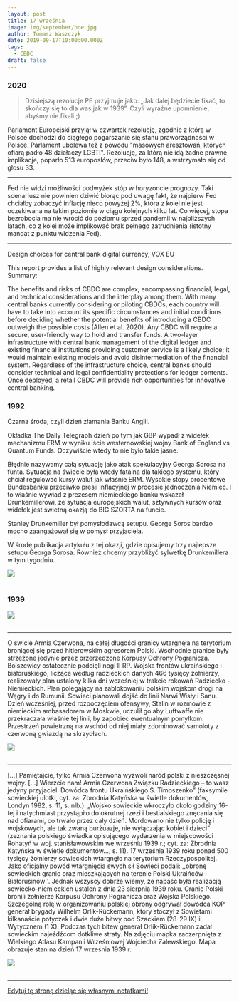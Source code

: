 ```yaml
---
layout: post
title: 17 września
image: img/september/boe.jpg
author: Tomasz Waszczyk
date: 2019-09-17T10:00:00.000Z
tags:
  - CBDC
draft: false
---
```


### 2020

> Dzisiejszą rezolucje PE przyjmuje jako: „Jak dalej będziecie fikać, to skończy się to dla was jak w 1939”. Czyli wyraźne upomnienie, abyśmy nie fikali ;)

Parlament Europejski przyjął w czwartek rezolucję, zgodnie z którą w Polsce dochodzi do ciągłego pogarszanie się stanu praworządności w Polsce. Parlament ubolewa też z powodu "masowych aresztowań, których ofiarą padło 48 działaczy LGBTI". Rezolucję, za którą nie idą żadne prawne implikacje, poparło 513 europosłów, przeciw było 148, a wstrzymało się od głosu 33.

---

Fed nie widzi możliwości podwyżek stóp w horyzoncie prognozy. Taki scenariusz nie powinien dziwić biorąc pod uwagę fakt, że najpierw Fed chciałby zobaczyć inflację nieco powyżej 2%, która z kolei nie jest oczekiwana na takim poziomie w ciągu kolejnych kilku lat. Co więcej, stopa bezrobocia ma nie wrócić do poziomu sprzed pandemii w najbliższych latach, co z kolei może implikować brak pełnego zatrudnienia (istotny mandat z punktu widzenia Fed).

---

Design choices for central bank digital currency, VOX EU

This report provides a list of highly relevant design considerations. Summary:

The benefits and risks of CBDC are complex, encompassing financial, legal, and technical considerations and the interplay among them. With many central banks currently considering or piloting CBDCs, each country will have to take into account its specific circumstances and initial conditions before deciding whether the potential benefits of introducing a CBDC outweigh the possible costs (Allen et al. 2020). Any CBDC will require a secure, user-friendly way to hold and transfer funds. A two-layer infrastructure with central bank management of the digital ledger and existing financial institutions providing customer service is a likely choice; it would maintain existing models and avoid disintermediation of the financial system. Regardless of the infrastructure choice, central banks should consider technical and legal confidentiality protections for ledger contents. Once deployed, a retail CBDC will provide rich opportunities for innovative central banking.

### 1992

Czarna środa, czyli dzień złamania Banku Anglii.

Okładka The Daily Telegraph dzień po tym jak GBP wypadł z widełek mechanizmu ERM w wyniku iście westernowskiej wojny Bank of England vs Quantum Funds. Oczywiście wtedy to nie było takie jasne.

Błędnie nazywamy całą sytuację jako atak spekulacyjny Georga Sorosa na funta. Sytuacja na świecie była wtedy fatalna dla takiego systemu, który chciał regulować kursy walut jak właśnie ERM. Wysokie stopy procentowe Bundesbanku przeciwko presji inflacyjnej w procesie jednoczenia Niemiec. I to właśnie wywiad z prezesem niemieckiego banku wskazał Drunkemillerowi, że sytuacja europejskich walut, sztywnych kursów oraz widełek jest świetną okazją do BIG SZORTA na funcie.

Stanley Drunkemiller był pomysłodawcą setupu. George Soros bardzo mocno zaangażował się w pomysł przyjaciela.

W środę publikacja artykułu z tej okazji, gdzie opisujemy trzy najlepsze setupu Georga Sorosa. Również chcemy przybliżyć sylwetkę Drunkemillera w tym tygodniu.

<img src="./img/september/boe.jpg"><br><br>

### 1939

<img src="./img/september/deportacje.jpg"><br><br>

---

O świcie Armia Czerwona, na całej długości granicy wtargnęła na terytorium broniącej się przed hitlerowskim agresorem Polski. Wschodnie granice były strzeżone jedynie przez przerzedzone Korpusy Ochrony Pogranicza. Bolszewicy ostatecznie podcięli nogi II RP. Wojska frontów ukraińskiego i białoruskiego, liczące według radzieckich danych 466 tysięcy żołnierzy, realizowały plan ustalony kilka dni wcześniej w trakcie rokowań Radziecko - Niemieckich. Plan polegający na zablokowaniu polskim wojskom drogi na Węgry i do Rumunii. Sowieci planowali dojść do linii Narwi Wisły i Sanu. Dzień wcześniej, przed rozpoczęciem ofensywy, Stalin w rozmowie z niemieckim ambasadorem w Moskwie, uczulił go aby Luftwaffe nie przekraczała właśnie tej linii, by zapobiec ewentualnym pomyłkom. Przestrzeń powietrzną na wschód od niej miały zdominować samoloty z czerwoną gwiazdą na skrzydłach.

<img src="./img/september/rosjapomaga.jpg"><br><br>

---

[…] Pamiętajcie, tylko Armia Czerwona wyzwoli naród polski z nieszczęsnej wojny. […] Wierzcie nam! Armia Czerwona Związku Radzieckiego – to wasz jedyny przyjaciel. Dowódca frontu Ukraińskiego S. Timoszenko”
(faksymile sowieckiej ulotki, cyt. za: Zbrodnia Katyńska w świetle dokumentów, Londyn 1982, s. 11, s. nlb.).
 „Wojsko sowieckie wkroczyło około godziny 16-tej i natychmiast przystąpiło do okrutnej rzezi i bestialskiego znęcania się nad ofiarami, co trwało przez cały dzień. Mordowano nie tylko policję i wojskowych, ale tak zwaną burżuazję, nie wyłączając kobiet i dzieci”
(zeznania polskiego świadka opisującego wydarzenia w miejscowości Rohatyń w woj. stanisławowskim we wrześniu 1939 r.; cyt. za: Zbrodnia Katyńska w świetle dokumentów..., s. 11).
17 września 1939 roku ponad 500 tysięcy żołnierzy sowieckich wtargnęło na terytorium Rzeczypospolitej. Jako oficjalny powód wtargnięcia swych sił Sowieci podali: ,,obronę sowieckich granic oraz mieszkających na terenie Polski Ukraińców i Białorusinów''.
Jednak wszyscy dobrze wiemy, że napaść była realizacją sowiecko-niemieckich ustaleń z dnia 23 sierpnia 1939 roku.
Granic Polski bronili żołnierze Korpusu Ochrony Pogranicza oraz Wojska Polskiego. Szczególną rolę w organizowaniu polskiej obrony odgrywał dowódca KOP generał brygady Wilhelm Orlik-Rückemann, który stoczył z Sowietami kilkanaście potyczek i dwie duże bitwy pod Szackiem (28-29 IX) i Wytycznem (1 X). Podczas tych bitew generał Orlik-Rückemann zadał sowieckim najeźdźcom dotkliwe straty.
Na zdjęciu mapka zaczerpnięta z Wielkiego Atlasu Kampanii Wrześniowej Wojciecha Zalewskiego. Mapa obrazuje stan na dzień 17 września 1939 r.

<img src="./img/september/wierzcienam.jpg"><br><br>

---

<a href="https://github.com/TomaszWaszczyk/historia.waszczyk.com/edit/master/src/content/september-17.md" target="_blank">Edytuj tę stronę dzieląc się własnymi notatkami!</a>

